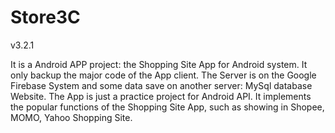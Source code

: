 # Store3C
v3.2.1

  It is a Android APP project: the Shopping Site App for Android system. It only backup the major code of the App client. The Server 
is on the Google Firebase System and some data save on another server: MySql database Website. The App is just a practice project for 
Android API. It implements the popular functions of the Shopping Site App, such as showing in Shopee, MOMO, Yahoo Shopping Site. 
